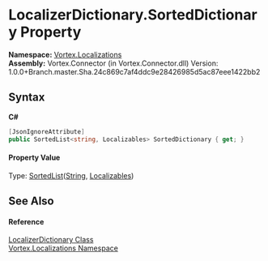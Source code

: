 # LocalizerDictionary.SortedDictionary Property 
 

**Namespace:**&nbsp;<a href="N_Vortex_Localizations.md">Vortex.Localizations</a><br />**Assembly:**&nbsp;Vortex.Connector (in Vortex.Connector.dll) Version: 1.0.0+Branch.master.Sha.24c869c7af4ddc9e28426985d5ac87eee1422bb2

## Syntax

**C#**<br />
``` C#
[JsonIgnoreAttribute]
public SortedList<string, Localizables> SortedDictionary { get; }
```


#### Property Value
Type: <a href="https://docs.microsoft.com/dotnet/api/system.collections.generic.sortedlist-2" target="_blank">SortedList</a>(<a href="https://docs.microsoft.com/dotnet/api/system.string" target="_blank">String</a>, <a href="T_Vortex_Localizations_Localizables.md">Localizables</a>)

## See Also


#### Reference
<a href="T_Vortex_Localizations_LocalizerDictionary.md">LocalizerDictionary Class</a><br /><a href="N_Vortex_Localizations.md">Vortex.Localizations Namespace</a><br />